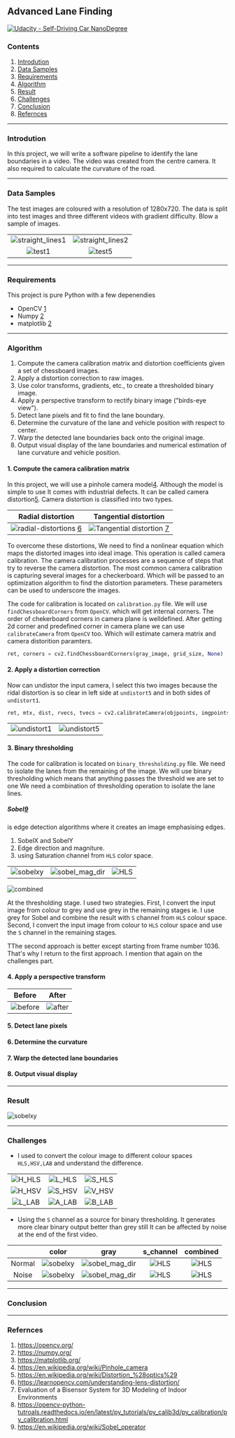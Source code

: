 ## Advanced Lane Finding

[![Udacity - Self-Driving Car NanoDegree](https://s3.amazonaws.com/udacity-sdc/github/shield-carnd.svg)](http://www.udacity.com/drive)

### Contents

1. [Introdution](#introdution)
2. [Data Samples](#data-samples)
3. [Requirements](#requirements)
4. [Algorithm](#algorithm)
5. [Result](#result)
6. [Challenges](#challenges)
7. [Conclusion](#conclusion)
8. [Refernces](#refernces)

---

### Introdution

In this project, we will write a software pipeline to identify the lane boundaries in a video. The video was created from the centre camera.
It also required to calculate the curvature of the road.

---

### Data Samples

The test images are coloured with a resolution of 1280x720. The data is split into test images and three different videos with gradient difficulty. Blow a sample of images.

| | |
|:-:|:-:|
| ![straight_lines1](test_images/straight_lines1.jpg) | ![straight_lines2](test_images/straight_lines2.jpg) |
| ![test1](test_images/test1.jpg) | ![test5](test_images/test5.jpg) |

---

### Requirements

This project is pure Python with a few depenendies

- OpenCV [1][1]
- Numpy [2][2]
- matplotlib [2][2]

---

### Algorithm

1. Compute the camera calibration matrix and distortion coefficients given a set of chessboard images.
2. Apply a distortion correction to raw images.
3. Use color transforms, gradients, etc., to create a thresholded binary image.
4. Apply a perspective transform to rectify binary image ("birds-eye view").
5. Detect lane pixels and fit to find the lane boundary.
6. Determine the curvature of the lane and vehicle position with respect to center.
7. Warp the detected lane boundaries back onto the original image.
8. Output visual display of the lane boundaries and numerical estimation of lane curvature and vehicle position.


#### 1. Compute the camera calibration matrix

In this project, we will use a pinhole camera model[4]. Although the model is simple to use It comes with industrial defects. It can be called camera distortion[5]. Camera distortion is classified into two types.

| Radial distortion | Tangential distortion |
|:-:|:-:|
| ![radial-distortions](https://learnopencv.com/wp-content/uploads/2019/10/radial-distortions-1024x352.png) [6][6] | ![Tangential distortion](https://www.researchgate.net/profile/Athanasia-Louloudi/publication/297737545/figure/fig7/AS:338353800138758@1457681240203/Tangential-Distortion.png) [7][7] |

To overcome these distortions, We need to find a nonlinear equation which maps the distorted images into ideal image. This operation is called camera calibration.
The camera calibration processes are a sequence of steps that try to reverse the camera distortion. The most common camera calibration is capturing several images for a checkerboard. Which will be passed to an optimization algorithm to find the distortion parameters. These parameters can be used to underscore the images.

The code for calibration is located on `calibration.py` file.
We will use `findChessboardCorners` from `OpenCV`. which will get internal corners.
The order of chekerboard corners in camera plane is welldefined. After getting 2d corner and predefined corner in camera plane we can use 
`calibrateCamera` from `OpenCV` too. Which will estimate camera matrix and camera distorition paramters.

```python
ret, corners = cv2.findChessboardCorners(gray_image, grid_size, None)
```

#### 2. Apply a distortion correction

Now can undistor the input camera, I select this two images because the ridal distortion is so clear in left side at `undistort5` and in both sides of `undistort1`.

```python
ret, mtx, dist, rvecs, tvecs = cv2.calibrateCamera(objpoints, imgpoints, gray_image.shape[::-1],None, None)
```
| | |
|:-:|:-:|
| ![undistort1](output_images/calibration1.webp) | ![undistort5](output_images/calibration5.webp) |

#### 3. Binary thresholding

The code for calibration is located on `binary_thresholding.py` file.
We need to isolate the lanes from the remaining of the image. We will use binary thresholding which means that anything passes the threshold we are set to one We need a combination of thresholding operation to isolate the lane lines.

##### Sobel[9][9]
is edge detection algorithms where it creates an image emphasising edges. 

1. SobelX and SobelY
2. Edge direction and magniture.
3. using Saturation channel from `HLS` color space.

| | | |
|:-:|:-:|:-:|
| ![sobelxy](output_images/sobelxy.webp) | ![sobel_mag_dir](output_images/sobel_mag_dir.webp) | ![HLS](output_images/HLS.webp) |
![combined](output_images/combined.webp)

At the thresholding stage. I used two strategies.
First, I convert the input image from colour to grey and use grey in the remaining stages ie. I use grey for Sobel and combine the result with `S` channel from `HLS` colour space.
Second, I convert the input image from colour to `HLS` colour space and use the `S` channel in the remaining stages.

TThe second approach is better except starting from frame number 1036. That's why I return to the first approach.
I mention that again on the challenges part.

#### 4. Apply a perspective transform

| Before | After |
|:-:|:-:|
| ![before](media/prespective0.webp) | ![after](media/prespective1.webp) |

#### 5. Detect lane pixels

#### 6. Determine the curvature

#### 7. Warp the detected lane boundaries

#### 8. Output visual display

---

### Result

![sobelxy](output_images/text_image_output.webp)

---

### Challenges

- I used to convert the colour image to different colour spaces `HLS,HSV,LAB` and understand the difference.

| | | |
|:-:|:-:|:-:|
| ![H_HLS](media/H_HLS_Channel.webp) | ![L_HLS](media/L_HLS_Channel.webp) | ![S_HLS](media/S_HLS_Channel.webp) |
| ![H_HSV](media/H_HSV_Channel.webp) | ![S_HSV](media/S_HSV_Channel.webp) | ![V_HSV](media/V_HSV_Channel.webp) |
| ![L_LAB](media/L_LAB_Channel.webp) | ![A_LAB](media/A_LAB_Channel.webp) | ![B_LAB](media/B_LAB_Channel.webp) |

- Using the `S` channel as a source for binary thresholding. It generates more clear binary output better than grey still It can be affected by noise at the end of the first video.

| | color | gray | s_channel | combined |
|:-:|:-:|:-:|:-:|:-:|
| Normal | ![sobelxy](media/image_10.webp) | ![sobel_mag_dir](media/image_10_gray.webp) | ![HLS](media/image_10_s_channel.webp) | ![HLS](media/image_10_combined.webp)
| Noise | ![sobelxy](media/image_1036.webp) | ![sobel_mag_dir](media/image_1036_gray.webp) | ![HLS](media/image_1036_s_channel.webp) | ![HLS](media/image_1036_combined.webp)

---

### Conclusion

---

### Refernces

1. https://opencv.org/
2. https://numpy.org/
3. https://matplotlib.org/
4. https://en.wikipedia.org/wiki/Pinhole_camera
5. https://en.wikipedia.org/wiki/Distortion_%28optics%29
6. https://learnopencv.com/understanding-lens-distortion/
7. Evaluation of a Bisensor System for 3D Modeling of Indoor Environments
8. https://opencv-python-tutroals.readthedocs.io/en/latest/py_tutorials/py_calib3d/py_calibration/py_calibration.html
9. https://en.wikipedia.org/wiki/Sobel_operator

[1]: https://opencv.org/
[2]: https://numpy.org/
[3]: https://matplotlib.org/
[4]: https://en.wikipedia.org/wiki/Pinhole_camera
[5]: https://en.wikipedia.org/wiki/Distortion_%28optics%29
[6]: https://learnopencv.com/understanding-lens-distortion/
[7]: https://www.researchgate.net/publication/297737545_Evaluation_of_a_Bisensor_System_for_3D_Modeling_of_Indoor_Environments
[8]: https://opencv-python-tutroals.readthedocs.io/en/latest/py_tutorials/py_calib3d/py_calibration/py_calibration.html
[9]: https://en.wikipedia.org/wiki/Sobel_operator